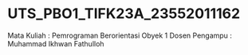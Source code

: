 # UTS_PBO1_TIFK23A_23552011162 
Mata Kuliah    : Pemrograman Berorientasi Obyek 1
Dosen Pengampu : Muhammad Ikhwan Fathulloh

